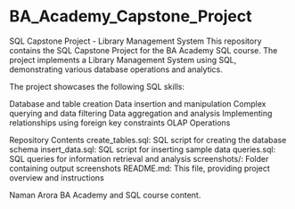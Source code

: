 # BA_Academy_Capstone_Project

SQL Capstone Project - Library Management System
This repository contains the SQL Capstone Project for the BA Academy SQL course. The project implements a Library Management System using SQL, demonstrating various database operations and analytics.

The project showcases the following SQL skills:

Database and table creation
Data insertion and manipulation
Complex querying and data filtering
Data aggregation and analysis
Implementing relationships using foreign key constraints
OLAP Operations

Repository Contents
create_tables.sql: SQL script for creating the database schema
insert_data.sql: SQL script for inserting sample data
queries.sql: SQL queries for information retrieval and analysis
screenshots/: Folder containing output screenshots
README.md: This file, providing project overview and instructions

Naman Arora
BA Academy and SQL course content.
